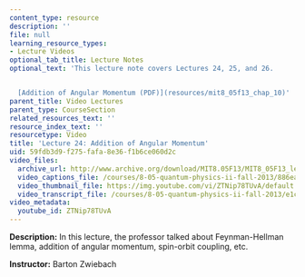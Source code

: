 ```yaml
---
content_type: resource
description: ''
file: null
learning_resource_types:
- Lecture Videos
optional_tab_title: Lecture Notes
optional_text: 'This lecture note covers Lectures 24, 25, and 26.


  [Addition of Angular Momentum (PDF)](resources/mit8_05f13_chap_10)'
parent_title: Video Lectures
parent_type: CourseSection
related_resources_text: ''
resource_index_text: ''
resourcetype: Video
title: 'Lecture 24: Addition of Angular Momentum'
uid: 59fdb3d9-f275-fafa-8e36-f1b6ce060d2c
video_files:
  archive_url: http://www.archive.org/download/MIT8.05F13/MIT8_05F13_lec24_300k.mp4
  video_captions_file: /courses/8-05-quantum-physics-ii-fall-2013/886ea874c132527a84502586dfaa2c56_ZTNip78TUvA.vtt
  video_thumbnail_file: https://img.youtube.com/vi/ZTNip78TUvA/default.jpg
  video_transcript_file: /courses/8-05-quantum-physics-ii-fall-2013/e1c76bdee24c0e2b6254ca940afc939d_ZTNip78TUvA.pdf
video_metadata:
  youtube_id: ZTNip78TUvA
---
```


**Description:** In this lecture, the professor talked about Feynman-Hellman lemma, addition of angular momentum, spin-orbit coupling, etc.

**Instructor:** Barton Zwiebach
